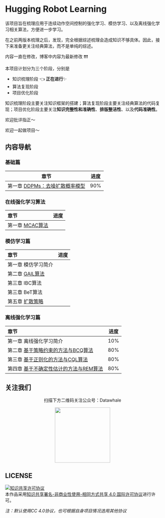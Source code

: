 # Hugging Robot Learning
该项目旨在梳理应用于连续动作空间控制的强化学习、模仿学习、以及离线强化学习相关算法，方便进一步学习。

在之前两版本梳理之后，发现，完全根据综述梳理会造成知识不够具体。因此，接下来准备更关注经典算法，而不是单纯的综述。

内容一直在修改，博客中内容为最新修改 :exclamation::exclamation::exclamation:



本项目计划分为三个阶段，分别是

- 知识梳理阶段 :point_left: **正在进行**:sparkles:
- 算法复现阶段 
- 项目优化阶段 

知识梳理阶段主要关注知识框架的搭建；算法复现阶段主要关注经典算法的代码复现；项目优化阶段主要关注**知识完整性和准确性**、**排版整洁性**、以及**代码准确性**。

欢迎批评指正～

欢迎一起做项目～



## 内容导航

### 基础篇

| 章节                                                         | 进度 |
| ------------------------------------------------------------ | ---- |
| 第一章 [DDPMs：去噪扩散概率模型](https://www.robotech.ink/index.php/Foundation/172.html) | 90%  |



### 在线强化学习算法

| 章节                                                         | 进度 |
| :----------------------------------------------------------- | :--: |
| 第一章 [MCAC算法](https://www.robotech.ink/index.php/RL/139.html) |      |



### 模仿学习篇

| 章节                                                         | 进度 |
| :----------------------------------------------------------- | :--: |
| 第一章 模仿学习简介                                          |      |
| 第二章 [GAIL算法](https://www.robotech.ink/index.php/AIL/187.html) |      |
| 第三章 IBC算法                                               |      |
| 第三章 BeT算法                                               |      |
| 第五章 [扩散策略](https://www.robotech.ink/index.php/Robot-Learning/106.html) |      |



### 离线强化学习篇

| 章节                                                         | 进度 |
| :----------------------------------------------------------- | :--: |
| 第一章 离线强化学习简介                                      | 10%  |
| 第二章 [基于策略约束的方法与BCQ算法](https://www.robotech.ink/index.php/Policy-Constrained/181.html) | 80%  |
| 第三章 [基于正则化的方法与CQL算法](https://www.robotech.ink/index.php/Regularization/120.html) | 80%  |
| 第四章 [基于不确定性估计的方法与REM算法](https://www.robotech.ink/index.php/Uncertainty/191.html) | 80%  |





## 关注我们

<div align=center>
<p>扫描下方二维码关注公众号：Datawhale</p>
<img src="https://raw.githubusercontent.com/datawhalechina/pumpkin-book/master/res/qrcode.jpeg" width = "180" height = "180">
</div>


## LICENSE

<a rel="license" href="http://creativecommons.org/licenses/by-nc-sa/4.0/"><img alt="知识共享许可协议" style="border-width:0" src="https://img.shields.io/badge/license-CC%20BY--NC--SA%204.0-lightgrey" /></a><br />本作品采用<a rel="license" href="http://creativecommons.org/licenses/by-nc-sa/4.0/">知识共享署名-非商业性使用-相同方式共享 4.0 国际许可协议</a>进行许可。

*注：默认使用CC 4.0协议，也可根据自身项目情况选用其他协议*

